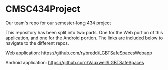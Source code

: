 # CMSC434Project
Our team's repo for our semester-long 434 project

This repository has been split into two parts. One for the Web portion of this application, and one for the Android portion.
The links are included below to navigate to the different repos.

Web application:
https://github.com/rybredd/LGBTSafeSpacesWebapp

Android application:
https://github.com/Vauxwell/LGBTSafeSpaces
